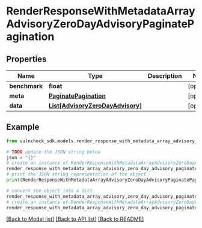 # RenderResponseWithMetadataArrayAdvisoryZeroDayAdvisoryPaginatePagination


## Properties

Name | Type | Description | Notes
------------ | ------------- | ------------- | -------------
**benchmark** | **float** |  | [optional] 
**meta** | [**PaginatePagination**](PaginatePagination.md) |  | [optional] 
**data** | [**List[AdvisoryZeroDayAdvisory]**](AdvisoryZeroDayAdvisory.md) |  | [optional] 

## Example

```python
from vulncheck_sdk.models.render_response_with_metadata_array_advisory_zero_day_advisory_paginate_pagination import RenderResponseWithMetadataArrayAdvisoryZeroDayAdvisoryPaginatePagination

# TODO update the JSON string below
json = "{}"
# create an instance of RenderResponseWithMetadataArrayAdvisoryZeroDayAdvisoryPaginatePagination from a JSON string
render_response_with_metadata_array_advisory_zero_day_advisory_paginate_pagination_instance = RenderResponseWithMetadataArrayAdvisoryZeroDayAdvisoryPaginatePagination.from_json(json)
# print the JSON string representation of the object
print(RenderResponseWithMetadataArrayAdvisoryZeroDayAdvisoryPaginatePagination.to_json())

# convert the object into a dict
render_response_with_metadata_array_advisory_zero_day_advisory_paginate_pagination_dict = render_response_with_metadata_array_advisory_zero_day_advisory_paginate_pagination_instance.to_dict()
# create an instance of RenderResponseWithMetadataArrayAdvisoryZeroDayAdvisoryPaginatePagination from a dict
render_response_with_metadata_array_advisory_zero_day_advisory_paginate_pagination_from_dict = RenderResponseWithMetadataArrayAdvisoryZeroDayAdvisoryPaginatePagination.from_dict(render_response_with_metadata_array_advisory_zero_day_advisory_paginate_pagination_dict)
```
[[Back to Model list]](../README.md#documentation-for-models) [[Back to API list]](../README.md#documentation-for-api-endpoints) [[Back to README]](../README.md)


